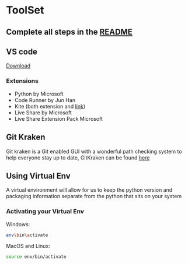 # ToolSet

## Complete all steps in the [README](README.md)

## VS code

[Download](https://code.visualstudio.com/)

### Extensions

- Python by Microsoft
- Code Runner by Jun Han
- Kite (both extension and [link](https://kite.com/?utm_expid=.99HKbmpMQoeDX-y6qNdH-A.0&utm_referrer=https%3A%2F%2Fwww.google.com%2F))
- Live Share by Microsoft
- Live Share Extension Pack Microsoft

## Git Kraken

Git kraken is a Git enabled GUI with a wonderful path checking system to help everyone stay up to date, GitKraken can be found [here](https://www.gitkraken.com/)

## Using Virtual Env

A virtual environment will allow for us to keep the python version and packaging information separate from the python that sits on your system 

### Activating your Virtual Env

Windows:
```bash
env\bin\activate
```

MacOS and Linux:
```bash
source env/bin/activate
```

